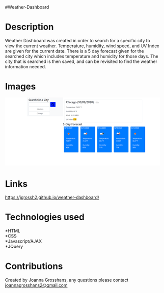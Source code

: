 #Weather-Dashboard
# Description

Weather Dashboard was created in order to search for a specific city to view the current weather. Temperature, humidity, wind speed, and UV Index are given for the current date. There is a 5 day forecast given for the searched city which includes temperature and humidity for those days. The city that is searched is then saved, and can be revisited to find the weather information needed.

# Images 
![Weather Dashboard.](./weather.png)




# Links
 https://jgrossh2.github.io/weather-dashboard/


# Technologies used
 *HTML <br>
 *CSS <br>
 *Javascript/AJAX <br>
 *JQuery 
 

 # Contributions
 Created by Joanna Grosshans, any questions please contact <joannagrosshans2@gmail.com>